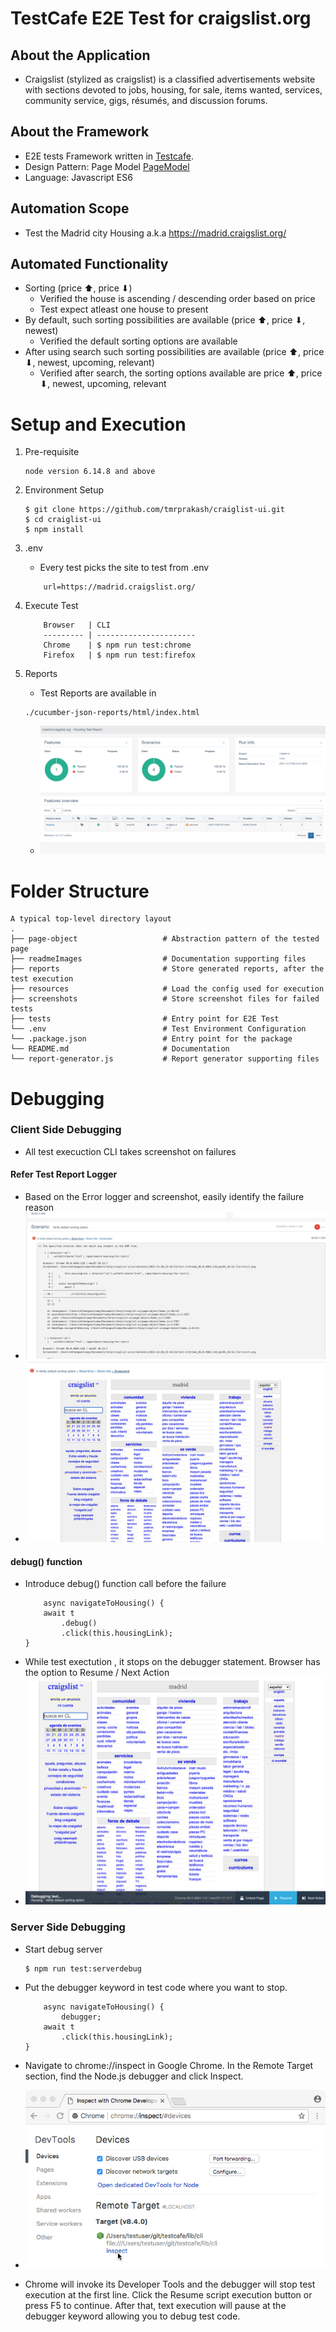 
# TestCafe E2E Test for craigslist.org
## About the Application
- Craigslist (stylized as craigslist) is a classified advertisements website with sections devoted to jobs, housing, for sale, items wanted, services, community service, gigs, résumés, and discussion forums.

## About the Framework
- E2E tests Framework written in [Testcafe](https://github.com/DevExpress/testcafe).
- Design Pattern: Page Model [PageModel](https://testcafe.io/documentation/402826/guides/concepts/page-model)
- Language: Javascript ES6

## Automation Scope
 - Test the Madrid city Housing a.k.a https://madrid.craigslist.org/

## Automated Functionality 
* Sorting (price ⬆, price ⬇)
    * Verified the house is ascending / descending order based on price 
    * Test expect atleast one house to present
* By default, such sorting possibilities are available (price ⬆, price ⬇, newest)
    * Verified the default sorting options are available
* After using search such sorting possibilities are available (price ⬆, price ⬇, newest,
upcoming, relevant)
    * Verified after search, the sorting options available are price ⬆, price ⬇, newest, upcoming, relevant

# Setup and Execution
1. Pre-requisite
   ```
   node version 6.14.8 and above
   ```
2. Environment Setup
    ```
    $ git clone https://github.com/tmrprakash/craiglist-ui.git
    $ cd craiglist-ui
    $ npm install
    ```
3. .env
    - Every test picks the site to test from .env
    ```
        url=https://madrid.craigslist.org/
    ```
   
4. Execute Test
    
    ```
        Browser   | CLI
        --------- | ----------------------
        Chrome    | $ npm run test:chrome
        Firefox   | $ npm run test:firefox
    ```
5. Reports
    - Test Reports are available in
    ```
    ./cucumber-json-reports/html/index.html
    ```
    - ![Test Report](./readmeImages/test_report.png)

# Folder Structure
    A typical top-level directory layout
    .
    ├── page-object                   # Abstraction pattern of the tested page
    ├── readmeImages                  # Documentation supporting files 
    ├── reports                       # Store generated reports, after the test execution
    ├── resources                     # Load the config used for execution 
    ├── screenshots                   # Store screenshot files for failed tests
    ├── tests                         # Entry point for E2E Test
    └── .env                          # Test Environment Configuration
    └── .package.json                 # Entry point for the package
    └── README.md                     # Documentation
    └── report-generator.js           # Report generator supporting files

# Debugging

### Client Side Debugging
- All test execuction CLI takes screenshot on failures
#### Refer Test Report Logger
- Based on the Error logger and screenshot, easily identify the failure reason
- ![Test Report Logger](./readmeImages/debug_report_logger.png?raw=true "Test Failure Log")
- ![Test Report Screenshot](./readmeImages/debug_report_screenshot.png?raw=true "Test Report Screenshot")
#### debug() function
- Introduce debug() function call before the failure 
    ```
        async navigateToHousing() {
        await t
            .debug()
            .click(this.housingLink);
    }
    ```
- While test exectution , it stops on the debugger statement. Browser has the option to Resume / Next Action
- ![Debug while execution](./readmeImages/debugger_while_execution.png)

### Server Side Debugging
- Start debug server
    ```
    $ npm run test:serverdebug
    ```
- Put the debugger keyword in test code where you want to stop.
    ```
        async navigateToHousing() {
            debugger;
        await t
            .click(this.housingLink);
    }
    ```
- Navigate to chrome://inspect in Google Chrome. In the Remote Target section, find the Node.js debugger and click Inspect.

- ![Chrome inspect](./readmeImages/chrome-inspect.png)

- Chrome will invoke its Developer Tools and the debugger will stop test execution at the first line. Click the Resume script execution button or press F5 to continue. After that, text execution will pause at the debugger keyword allowing you to debug test code.

